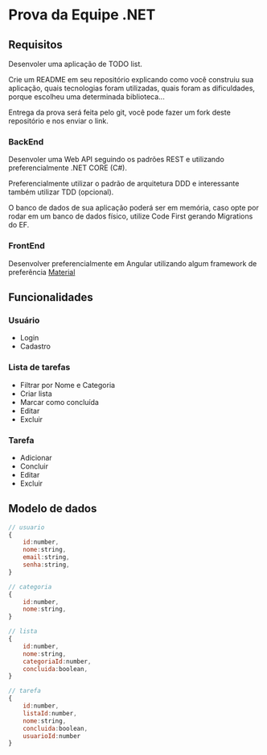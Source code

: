 # Prova da Equipe .NET

## Requisitos

Desenvoler uma aplicação de TODO list.

Crie um README em seu repositório explicando como você construiu sua aplicação, quais tecnologias foram utilizadas, quais foram as dificuldades, porque escolheu uma determinada biblioteca...

Entrega da prova será feita pelo git, você pode fazer um fork deste repositório e nos enviar o link.

### BackEnd

Desenvoler uma Web API seguindo os padrões REST e utilizando preferencialmente .NET CORE (C#).

Preferencialmente utilizar o padrão de arquitetura DDD e interessante também utilizar TDD (opcional).

O banco de dados de sua aplicação poderá ser em memória, caso opte por rodar em um banco de dados físico, utilize Code First gerando Migrations do EF.


### FrontEnd

Desenvolver preferencialmente em Angular utilizando algum framework de preferência [Material](https://material.angular.io/)


## Funcionalidades

### Usuário

- Login
- Cadastro

### Lista de tarefas

- Filtrar por Nome e Categoria
- Criar lista
- Marcar como concluída
- Editar
- Excluir

### Tarefa

- Adicionar
- Concluir
- Editar
- Excluir


## Modelo de dados

```js
// usuario
{
    id:number,
    nome:string,
    email:string,
    senha:string,
}

// categoria
{
    id:number,
    nome:string,
}

// lista
{
    id:number,
    nome:string,
    categoriaId:number,
    concluida:boolean,
}

// tarefa
{
    id:number,
    listaId:number,
    nome:string,
    concluida:boolean,
    usuarioId:number
}
```